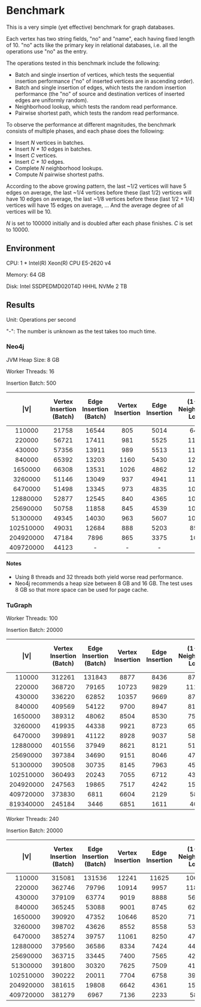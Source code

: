 # Benchmark

This is a very simple (yet effective) benchmark for graph databases. 

Each vertex has two string fields, "no" and "name", each having fixed length of 10. "no" acts like the primary key in relational databases, i.e. all the operations use "no" as the entry.

The operations tested in this benchmark include the following:

- Batch and single insertion of vertices, which tests the sequential insertion performance ("no" of inserted vertices are in ascending order).
- Batch and single insertion of edges, which tests the random insertion performance (the "no" of source and destination vertices of inserted edges are uniformly random).
- Neighborhood lookup, which tests the random read performance.
- Pairwise shortest path, which tests the random read performance.

To observe the performance at different magnitudes, the benchmark consists of multiple phases, and each phase does the following:

- Insert *N* vertices in batches.
- Insert *N \* 10* edges in batches.
- Insert *C* vertices.
- Insert *C \* 10* edges.
- Complete *N* neighborhood lookups.
- Compute *N* pairwise shortest paths.

According to the above growing pattern, the last ~1/2 vertices will have 5 edges on average, the last ~1/4 vertices before these (last 1/2) vertices will have 10 edges on average, the last ~1/8 vertices before these (last 1/2 + 1/4) vertices will have 15 edges on average, ...
And the average degree of all vertices will be 10.

*N* is set to 100000 initially and is doubled after each phase finishes. *C* is set to 10000.

## Environment

CPU: 1 * Intel(R) Xeon(R) CPU E5-2620 v4

Memory: 64 GB

Disk: Intel SSDPEDMD020T4D HHHL NVMe 2 TB

## Results

Unit: Operations per second

"-": The number is unknown as the test takes too much time.

### Neo4j

JVM Heap Size: 8 GB

Worker Threads: 16

Insertion Batch: 500

|   \|V\|   | Vertex Insertion (Batch) | Edge Insertion (Batch) | Vertex Insertion | Edge Insertion | (1-Hop) Neighborhood Lookup | (3-Hop) Pairwise Shortest Path |
| :-------: | :----------------------: | :--------------------: | :--------------: | :------------: | :-------------------------: | :----------------------------: |
|  110000   |          21758           |         16544          |       805        |      5014      |            64602            |             30885              |
|  220000   |          56721           |         17411          |       981        |      5525      |           116461            |             56649              |
|  430000   |          57356           |         13911          |       989        |      5513      |           117970            |             55107              |
|  840000   |          65392           |         13203          |       1160       |      5430      |           129357            |             61333              |
|  1650000  |          66308           |         13531          |       1026       |      4862      |           123061            |             52457              |
|  3260000  |          51146           |         13049          |       937        |      4941      |           119166            |             49772              |
|  6470000  |          51498           |         13345          |       973        |      4835      |           105820            |             43575              |
| 12880000  |          52877           |         12545          |       840        |      4365      |           108351            |             41693              |
| 25690000  |          50758           |         11858          |       845        |      4539      |           104985            |             40895              |
| 51300000  |          49345           |         14030          |       963        |      5607      |           102485            |             40866              |
| 102510000 |          49031           |         12684          |       888        |      5203      |            85928            |             36653              |
| 204920000 |          47184           |          7896          |       865        |      3375      |            10346            |              1518              |
| 409720000 |          44123           |           -            |        -         |       -        |              -              |               -                |

#### Notes

- Using 8 threads and 32 threads both yield worse read performance.
- Neo4j recommends a heap size between 8 GB and 16 GB. The test uses 8 GB so that more space can be used for page cache.

### TuGraph

Worker Threads: 100

Insertion Batch: 20000

|   \|V\|   | Vertex Insertion (Batch) | Edge Insertion (Batch) | Vertex Insertion | Edge Insertion | (1-Hop) Neighborhood Lookup | (3-Hop) Pairwise Shortest Path |
| :-------: | :----------------------: | :--------------------: | :--------------: | :------------: | :-------------------------: | :----------------------------: |
|  110000   |          312261          |         131843         |       8877       |      8436      |           877087            |             294641             |
|  220000   |          368720          |         79165          |      10723       |      9829      |           1114740           |             303593             |
|  430000   |          336220          |         62852          |      10357       |      9669      |           876554            |             297832             |
|  840000   |          409569          |         54122          |       9700       |      8947      |           818778            |             300218             |
|  1650000  |          389312          |         48062          |       8504       |      8530      |           757130            |             304114             |
|  3260000  |          419935          |         44338          |       9921       |      8723      |           656944            |             264643             |
|  6470000  |          399891          |         41122          |       8928       |      9037      |           581386            |             256772             |
| 12880000  |          401556          |         37949          |       8621       |      8121      |           512254            |             248873             |
| 25690000  |          397384          |         34690          |       9151       |      8046      |           474045            |             242652             |
| 51300000  |          390508          |         30735          |       8145       |      7963      |           457671            |             239702             |
| 102510000 |          360493          |         20243          |       7055       |      6712      |           434898            |             234048             |
| 204920000 |          247563          |         19865          |       7517       |      4242      |           154713            |             149004             |
| 409720000 |          373830          |          6811          |       6604       |      2129      |            58072            |              68882             |
| 819340000 |          245184          |          3446          |       6851       |      1611      |            40679            |              48995             | 

Worker Threads: 240

Insertion Batch: 20000

|   \|V\|   | Vertex Insertion (Batch) | Edge Insertion (Batch) | Vertex Insertion | Edge Insertion | (1-Hop) Neighborhood Lookup | (3-Hop) Pairwise Shortest Path |
| :-------: | :----------------------: | :--------------------: | :--------------: | :------------: | :-------------------------: | :----------------------------: |
|  110000   |          315081          |         131536         |      12241       |     11625      |           1066360           |             244826             |
|  220000   |          362746          |         79796          |      10914       |      9957      |           1180980           |             285814             |
|  430000   |          379109          |         63774          |       9019       |      8888      |           567759            |             272874             |
|  840000   |          365245          |         53088          |       9001       |      8745      |           625378            |             283248             |
|  1650000  |          390920          |         47352          |      10646       |      8520      |           714893            |             236846             |
|  3260000  |          398702          |         43626          |       8552       |      8558      |           538829            |             196282             |
|  6470000  |          385274          |         39757          |      11061       |      8250      |           472987            |             189287             |
| 12880000  |          379560          |         36586          |       8334       |      7424      |           447343            |             176400             |
| 25690000  |          363715          |         33445          |       7400       |      7565      |           422511            |             172009             |
| 51300000  |          391800          |         30320          |       7625       |      7509      |           414918            |             169438             |
| 102510000 |          390222          |         20011          |       7704       |      6758      |           396959            |             165505             |
| 204920000 |          381615          |         19808          |       6642       |      4361      |           150756            |             102245             |
| 409720000 |          381279          |          6967          |       7136       |      2233      |            58796            |             59953              |
